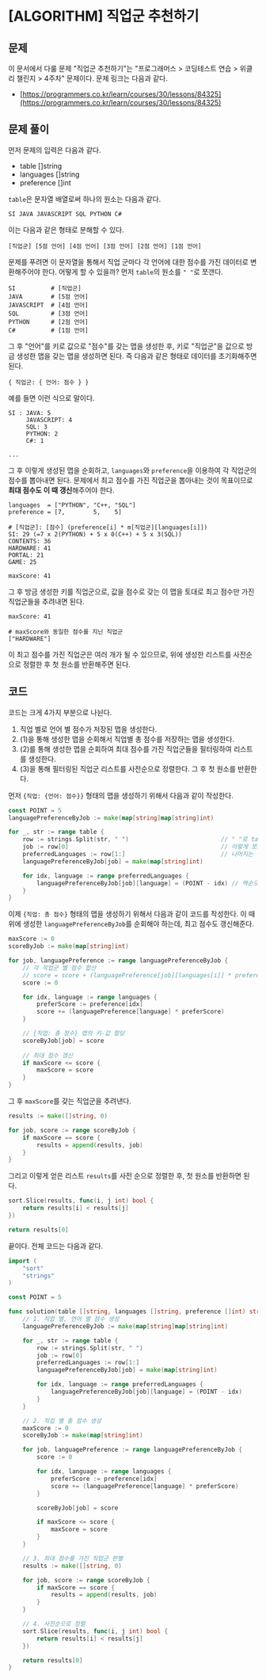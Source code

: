 # \[ALGORITHM\] 직업군 추천하기

## 문제

이 문서에서 다룰 문제 "직업군 추천하기"는 "프로그래머스 > 코딩테스트 연습 > 위클리 챌린지 > 4주차" 문제이다. 문제 링크는 다음과 같다.

* [https://programmers.co.kr/learn/courses/30/lessons/84325](https://programmers.co.kr/learn/courses/30/lessons/84325)

## 문제 풀이

먼저 문제의 입력은 다음과 같다.

* table []string
* languages []string
* preference []int

`table`은 문자열 배열로써 하나의 원소는 다음과 같다.

```
SI JAVA JAVASCRIPT SQL PYTHON C#
```

이는 다음과 같은 형태로 분해할 수 있다.

```
[직업군] [5점 언어] [4점 언어] [3점 언어] [2점 언어] [1점 언어]
```

문제를 푸려면 이 문자열을 통해서 직업 군마다 각 언어에 대한 점수를 가진 데이터로 변환해주어야 한다. 어떻게 할 수 있을까? 먼저 `table`의 원소를 `" "`로 쪼갠다. 

```
SI          # [직업군] 
JAVA        # [5점 언어] 
JAVASCRIPT  # [4점 언어] 
SQL         # [3점 언어] 
PYTHON      # [2점 언어] 
C#          # [1점 언어]
```

그 후 "언어"를 키로 값으로 "점수"를 갖는 맵을 생성한 후, 키로 "직업군"을 값으로 방금 생성한 맵을 갖는 맵을 생성하면 된다. 즉 다음과 같은 형태로 데이터를 초기화해주면 된다.

```
{ 직업군: { 언어: 점수 } }
```

예를 들면 이런 식으로 말이다.

```
SI : JAVA: 5
     JAVASCRIPT: 4
     SQL: 3
     PYTHON: 2
     C#: 1

...
```

그 후 이렇게 생성된 맵을 순회하고, `languages`와 `preference`을 이용하여 각 직업군의 점수를 뽑아내면 된다. 문제에서 최고 점수를 가진 직업군을 뽑아내는 것이 목표이므로 **최대 점수도 이 때 갱신**해주어야 한다. 

```
languages  = ["PYTHON", "C++, "SQL"]
preference = [7,        5,    5]

# [직업군]: [점수] (preference[i] * m[직업군][languages[i]])
SI: 29 (=7 x 2(PYTHON) + 5 x 0(C++) + 5 x 3(SQL))
CONTENTS: 36
HARDWARE: 41
PORTAL: 21
GAME: 25

maxScore: 41
```

그 후 방금 생성한 키를 직업군으로, 값을 점수로 갖는 이 맵을 토대로 최고 점수만 가진 직업군들을 추려내면 된다. 

```
maxScore: 41

# maxScore와 동일한 점수를 지닌 직업군
["HARDWARE"]
```

이 최고 점수를 가진 직업군은 여러 개가 될 수 있으므로, 위에 생성한 리스트를 사전순으로 정렬한 후 첫 원소를 반환해주면 된다.

## 코드

코드는 크게 4가지 부분으로 나뉜다.

1. 직업 별로 언어 별 점수가 저장된 맵을 생성한다.
2. (1)을 통해 생성한 맵을 순회해서 직업별 총 점수를 저장하는 맵을 생성한다.
3. (2)를 통해 생성한 맵을 순회하여 최대 점수를 가진 직업군들을 필터링하여 리스트를 생성한다.
4. (3)을 통해 필터링된 직업군 리스트를 사전순으로 정렬한다. 그 후 첫 원소를 반환한다.

먼저 `{직업: {언어: 점수}}` 형태의 맵을 생성하기 위해서 다음과 같이 작성한다.

```go
const POINT = 5
languagePreferenceByJob := make(map[string]map[string]int)

for _, str := range table {
    row := strings.Split(str, " ")                          // " "로 table의 한 원소를 쪼갠다.
    job := row[0]                                           // 이렇게 쪼개진 row의 첫 원소는 직업군 job을 나타낸다..
    preferredLanguages := row[1:]                           // 나머지는 각 언어에 대한 점수이다.
    languagePreferenceByJob[job] = make(map[string]int)

    for idx, language := range preferredLanguages {
        languagePreferenceByJob[job][language] = (POINT - idx) // 역순으로 점수를 매겨야 한다. 첫 원소는 인덱스는 0, 점수는 5점, 두번째 원소는 인덱스는 1 점수는 4점 ...
    }
}
```

이제 `{직업: 총 점수}` 형태의 맵을 생성하기 위해서 다음과 같이 코드를 작성한다. 이 때 위에 생성한 `languagePreferenceByJob`를 순회해야 하는데, 최고 점수도 갱신해준다.

```go
maxScore := 0
scoreByJob := make(map[string]int)

for job, languagePreference := range languagePreferenceByJob {
    // 각 직업군 별 점수 합산
    // score = score + (languagePreference[job][languages[i]] * preferences[i])
    score := 0

    for idx, language := range languages {
        preferScore := preference[idx]
        score += (languagePreference[language] * preferScore)
    }

    // {직업: 총 점수} 맵의 키-값 할당
    scoreByJob[job] = score
    
    // 최대 점수 갱신
    if maxScore <= score {
        maxScore = score
    }
}
```

그 후 `maxScore`를 갖는 직업군을 추려낸다.

```go
results := make([]string, 0)

for job, score := range scoreByJob {
    if maxScore == score {
        results = append(results, job)
    }
}
```

그리고 이렇게 얻은 리스트 `results`를 사전 순으로 정렬한 후, 첫 원소를 반환하면 된다.

```go
sort.Slice(results, func(i, j int) bool {
    return results[i] < results[j]
})

return results[0]
```

끝이다. 전체 코드는 다음과 같다. 

```go
import (
	"sort"
	"strings"
)

const POINT = 5

func solution(table []string, languages []string, preference []int) string {
	// 1. 직업 별, 언어 별 점수 생성
	languagePreferenceByJob := make(map[string]map[string]int)

	for _, str := range table {
		row := strings.Split(str, " ")
		job := row[0]
		preferredLanguages := row[1:]
		languagePreferenceByJob[job] = make(map[string]int)

		for idx, language := range preferredLanguages {
			languagePreferenceByJob[job][language] = (POINT - idx)
		}
	}

	// 2. 직업 별 총 점수 생성
	maxScore := 0
	scoreByJob := make(map[string]int)

	for job, languagePreference := range languagePreferenceByJob {
		score := 0

		for idx, language := range languages {
			preferScore := preference[idx]
			score += (languagePreference[language] * preferScore)
		}

		scoreByJob[job] = score

		if maxScore <= score {
			maxScore = score
		}
	}

	// 3. 최대 점수를 가진 직업군 판별
	results := make([]string, 0)

	for job, score := range scoreByJob {
		if maxScore == score {
			results = append(results, job)
		}
	}

	// 4. 사전순으로 정렬
	sort.Slice(results, func(i, j int) bool {
		return results[i] < results[j]
	})

	return results[0]
}
```